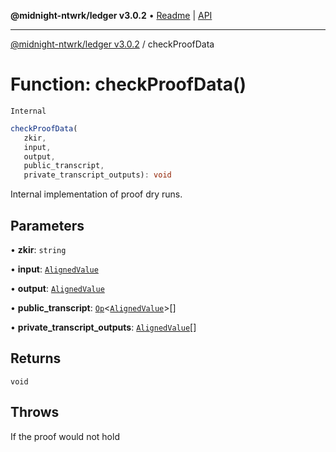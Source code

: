 **@midnight-ntwrk/ledger v3.0.2** • [Readme](../README.md) \| [API](../globals.md)

***

[@midnight-ntwrk/ledger v3.0.2](../README.md) / checkProofData

# Function: checkProofData()

`Internal`

```ts
checkProofData(
   zkir, 
   input, 
   output, 
   public_transcript, 
   private_transcript_outputs): void
```

Internal implementation of proof dry runs.

## Parameters

• **zkir**: `string`

• **input**: [`AlignedValue`](../type-aliases/AlignedValue.md)

• **output**: [`AlignedValue`](../type-aliases/AlignedValue.md)

• **public\_transcript**: [`Op`](../type-aliases/Op.md)\<[`AlignedValue`](../type-aliases/AlignedValue.md)\>[]

• **private\_transcript\_outputs**: [`AlignedValue`](../type-aliases/AlignedValue.md)[]

## Returns

`void`

## Throws

If the proof would not hold
